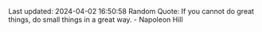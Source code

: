 Last updated: 2024-04-02 16:50:58
Random Quote: If you cannot do great things, do small things in a great way. - Napoleon Hill